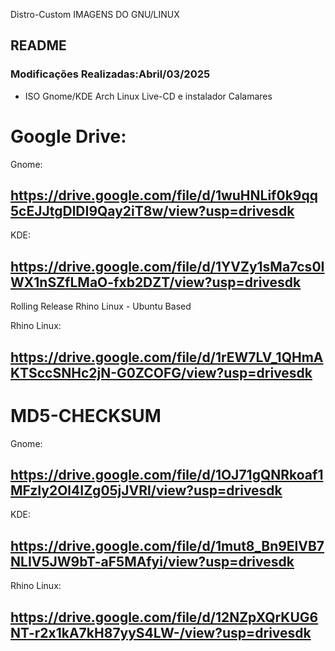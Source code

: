  Distro-Custom
IMAGENS DO GNU/LINUX
## README
### Modificações Realizadas:Abril/03/2025
- ISO Gnome/KDE Arch Linux Live-CD e instalador Calamares

  
# Google Drive:

Gnome:
## https://drive.google.com/file/d/1wuHNLif0k9qq5cEJJtgDlDI9Qay2iT8w/view?usp=drivesdk

KDE:
## https://drive.google.com/file/d/1YVZy1sMa7cs0IWX1nSZfLMaO-fxb2DZT/view?usp=drivesdk

Rolling Release Rhino Linux - Ubuntu Based

Rhino Linux:
## https://drive.google.com/file/d/1rEW7LV_1QHmAKTSccSNHc2jN-G0ZCOFG/view?usp=drivesdk


# MD5-CHECKSUM

Gnome:
## https://drive.google.com/file/d/1OJ71gQNRkoaf1MFzIy2Ol4IZg05jJVRl/view?usp=drivesdk

KDE:
## https://drive.google.com/file/d/1mut8_Bn9ElVB7NLIV5JW9bT-aF5MAfyi/view?usp=drivesdk

Rhino Linux:
## https://drive.google.com/file/d/12NZpXQrKUG6NT-r2x1kA7kH87yyS4LW-/view?usp=drivesdk

